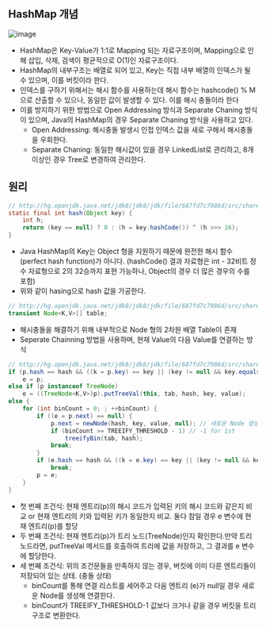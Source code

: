 ## HashMap 개념
![image](https://github.com/daehoon12/wanted-pre-onboarding-challenge-be-task-July/assets/32921115/7693d232-eb70-4e7c-ad8d-09b9081e5bdf)

- HashMap은 Key-Value가 1:1로 Mapping 되는 자료구조이며, Mapping으로 인해 삽입, 삭제, 검색이 평균적으로 O(1)인 자료구조이다.
- HashMap의 내부구조는 배열로 되어 있고, Key는 직접 내부 배열의 인덱스가 될 수 있으며, 이를 버킷이라 한다. 
- 인덱스를 구하기 위해서는 해시 함수를 사용하는데 해시 함수는 hashcode() % M 으로 산출할 수 있으나, 동일한 값이 발생할 수 있다. 이를 해시 충돌이라 한다
- 이를 방지하기 위한 방법으로 Open Addressing 방식과 Separate Chaning 방식이 있으며, Java의 HashMap의 경우 Separate Chaning 방식을 사용하고 있다.
  - Open Addressing: 해시충돌 발생시 인접 인덱스 값을 새로 구해서 해시충돌을 우회한다.
  - Separate Chaning: 동일한 해시값이 있을 경우 LinkedList로 관리하고, 8개 이상인 경우 Tree로 변경하여 관리한다.

## 원리
```java
// http://hg.openjdk.java.net/jdk8/jdk8/jdk/file/687fd7c7986d/src/share/classes/java/util/HashMap.java#l336
static final int hash(Object key) {
	int h;
	return (key == null) ? 0 : (h = key.hashCode()) ^ (h >>> 16);
}
```
- Java HashMap의 Key는 Object 형을 지원하기 때문에 완전한 해시 함수(perfect hash function)가 아니다. (hashCode() 결과 자료형은 int - 32비트 정수 자료형으로 2의 32승까지 표현 가능하나, Object의 경우 더 많은 경우의 수를 포함) 
- 위와 같이 hasing으로 hash 값을 가공한다.

```java
// http://hg.openjdk.java.net/jdk8/jdk8/jdk/file/687fd7c7986d/src/share/classes/java/util/HashMap.java#l395
transient Node<K,V>[] table;
```
- 해시충돌을 해결하기 위해 내부적으로 Node 형의 2차원 배열 Table이 존재
- Seperate Chainning 방법을 사용하며, 현재 Value의 다음 Value를 연결하는 방식

```java
// http://hg.openjdk.java.net/jdk8/jdk8/jdk/file/687fd7c7986d/src/share/classes/java/util/HashMap.java#l641
if (p.hash == hash && ((k = p.key) == key || (key != null && key.equals(k))))
	e = p;
else if (p instanceof TreeNode)
	e = ((TreeNode<K,V>)p).putTreeVal(this, tab, hash, key, value);
else {
	for (int binCount = 0; ; ++binCount) {
		if ((e = p.next) == null) {
			p.next = newNode(hash, key, value, null); // 새로운 Node 생성해 연결
			if (binCount >= TREEIFY_THRESHOLD - 1) // -1 for 1st
				treeifyBin(tab, hash);
			break;
		}
		if (e.hash == hash && ((k = e.key) == key || (key != null && key.equals(k))))
			break;
		p = e;
	}
}
```
- 첫 번째 조건식: 현재 엔트리(p)의 해시 코드가 입력된 키의 해시 코드와 같은지 비교 or 현재 엔트리의 키와 입력된 키가 동일한지 비교. 둘다 참일 경우 e 변수에 현재 엔트리(p)를 할당
- 두 번째 조건식: 현재 엔트리(p)가 트리 노드(TreeNode)인지 확인한다.만약 트리 노드라면, putTreeVal 메서드를 호출하여 트리에 값을 저장하고, 그 결과를 e 변수에 할당한다.
- 세 번째 조건식: 위의 조건문들을 만족하지 않는 경우, 버킷에 이미 다른 엔트리들이 저장되어 있는 상태. (충돌 상태)
  - binCount를 통해 연결 리스트를 세어주고 다음 엔트리 (e)가 null일 경우 새로운 Node를 생성해 연결한다.
  - binCount가 TREEIFY_THRESHOLD-1 값보다 크거나 같을 경우 버킷을 트리 구조로 변환한다.

 
